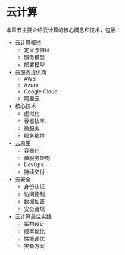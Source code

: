 # 云计算

本章节主要介绍云计算的核心概念和技术，包括：

- 云计算概述
  - 定义与特征
  - 服务模型
  - 部署模型
- 云服务提供商
  - AWS
  - Azure
  - Google Cloud
  - 阿里云
- 核心技术
  - 虚拟化
  - 容器技术
  - 微服务
  - 服务编排
- 云原生
  - 容器化
  - 微服务架构
  - DevOps
  - 持续交付
- 云安全
  - 身份认证
  - 访问控制
  - 数据加密
  - 安全合规
- 云计算最佳实践
  - 架构设计
  - 成本优化
  - 性能调优
  - 灾备方案